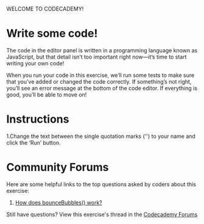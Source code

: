 WELCOME TO CODECADEMY!
# Write some code!

The code in the editor panel is written in a programming language known as JavaScript, but that detail isn’t too important right now—it’s time to start writing your own code!

When you run your code in this exercise, we’ll run some tests to make sure that you’ve added or changed the code correctly. If something’s not right, you’ll see an error message at the bottom of the code editor. If everything is good, you’ll be able to move on!

# Instructions

1.Change the text between the single quotation marks ('') to your name and click the ‘Run’ button.

# Community Forums

Here are some helpful links to the top questions asked by coders about this exercise:
  1. [How does bounceBubbles() work?](https://discuss.codecademy.com/t/how-does-bouncebubbles-work/428084)


Still have questions? View this exercise's thread in the [Codecademy Forums](https://discuss.codecademy.com/t/371524)
